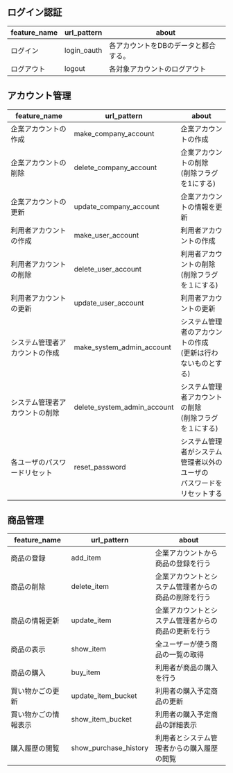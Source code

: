 ## ログイン認証
| feature_name | url_pattern | about |
| ---- | --- | ---- |
| ログイン | login_oauth | 各アカウントをDBのデータと都合する。 |
| ログアウト | logout | 各対象アカウントのログアウト |


## アカウント管理
| feature_name | url_pattern | about |
| ---- | --- | ---- |
| 企業アカウントの作成 | make_company_account | 企業アカウントの作成 |
| 企業アカウントの削除 | delete_company_account | 企業アカウントの削除<br>(削除フラグを1にする) |
| 企業アカウントの更新 | update_company_account | 企業アカウントの情報を更新 |
| 利用者アカウントの作成 | make_user_account | 利用者アカウントの作成 |
| 利用者アカウントの削除 | delete_user_account | 利用者アカウントの削除<br>(削除フラグを１にする) |
| 利用者アカウントの更新 | update_user_account | 利用者アカウントの更新 |
| システム管理者アカウントの作成 | make_system_admin_account | システム管理者のアカウントの作成<br>(更新は行わないものとする) |
| システム管理者アカウントの削除 | delete_system_admin_account | システム管理者アカウントの削除<br>(削除フラグを１にする) |
| 各ユーザのパスワードリセット | reset_password | システム管理者がシステム管理者以外のユーザの<br>パスワードをリセットする |

## 商品管理
| feature_name | url_pattern | about |
| ---- | --- | ---- |
| 商品の登録 | add_item | 企業アカウントから商品の登録を行う |
| 商品の削除 | delete_item | 企業アカウントとシステム管理者からの商品の削除を行う |
| 商品の情報更新 | update_item | 企業アカウントとシステム管理者からの商品の更新を行う |
| 商品の表示 | show_item | 全ユーザーが使う商品の一覧の取得 |
| 商品の購入 | buy_item | 利用者が商品の購入を行う |
| 買い物かごの更新 | update_item_bucket | 利用者の購入予定商品の更新 |
| 買い物かごの情報表示 | show_item_bucket | 利用者の購入予定商品の詳細表示 |
| 購入履歴の閲覧 | show_purchase_history | 利用者とシステム管理者からの購入履歴の閲覧 |

